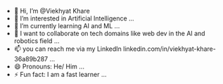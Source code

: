 - 👋 Hi, I’m @Viekhyat Khare
- 👀 I’m interested in Artificial Intelligence ...
- 🌱 I’m currently learning AI and ML ...
- 💞️ I want to collaborate on tech domains like web dev in the AI and robotics field ...
- 📫 you can reach me  via my LinkedIn linkedin.com/in/viekhyat-khare-36a89b287 ...
- 😄 Pronouns: He/ Him ...
- ⚡ Fun fact: I am a fast learner ...

<!---
Viekhyat/Viekhyat is a ✨ special ✨ repository because its `README.md` (this file) appears on your GitHub profile.
You can click the Preview link to take a look at your changes.
--->
